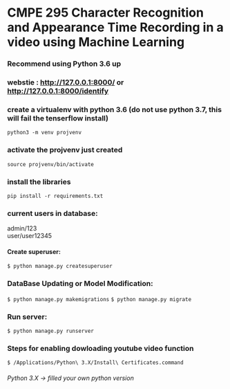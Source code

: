 # CMPE 295 Character Recognition and Appearance Time Recording in a video using Machine Learning

### Recommend using Python 3.6 up

### webstie : http://127.0.0.1:8000/ or http://127.0.0.1:8000/identify

### create a virtualenv with python 3.6 (do not use python 3.7, this will fail the tenserflow install)

`python3 -m venv projvenv`

### activate the projvenv just created

`source projvenv/bin/activate`

### install the libraries

`pip install -r requirements.txt`

### current users in database:

admin/123  
user/user12345

#### Create superuser:

`$ python manage.py createsuperuser`

### DataBase Updating or Model Modification:

`$ python manage.py makemigrations`
`$ python manage.py migrate`

### Run server:

`$ python manage.py runserver`

### Steps for enabling dowloading youtube video function

`$ /Applications/Python\ 3.X/Install\ Certificates.command`

###### Python 3.X -> filled your own python version
